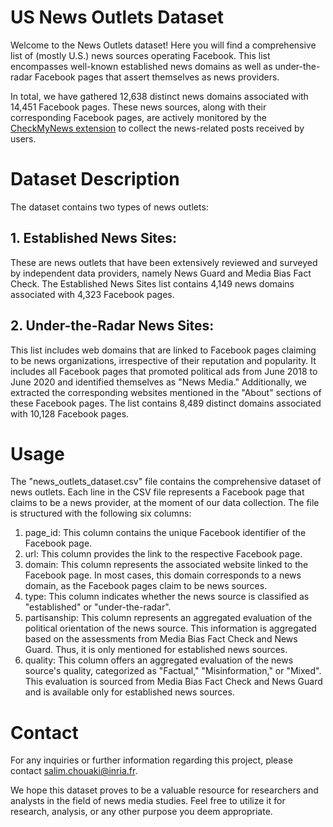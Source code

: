 # US News Outlets Dataset

Welcome to the News Outlets dataset! Here you will find a comprehensive list of (mostly U.S.) news sources operating Facebook. This list encompasses well-known established news domains as well as under-the-radar Facebook pages that assert themselves as news providers.

In total, we have gathered 12,638 distinct news domains associated with 14,451 Facebook pages. These news sources, along with their corresponding Facebook pages, are actively monitored by the [CheckMyNews extension](https://github.com/CHOUAKIsalim/CheckMyNews) to collect the news-related posts received by users. 


# Dataset Description

The dataset contains two types of news outlets:

## 1. Established News Sites: 
These are news outlets that have been extensively reviewed and surveyed by independent data providers, namely News Guard and Media Bias Fact Check. The Established News Sites list contains 4,149 news domains associated with 4,323 Facebook pages.

## 2. Under-the-Radar News Sites: 
This list includes web domains that are linked to Facebook pages claiming to be news organizations, irrespective of their reputation and popularity. It includes all Facebook pages that promoted political ads from June 2018 to June 2020 and identified themselves as "News Media." Additionally, we extracted the corresponding websites mentioned in the "About" sections of these Facebook pages. The list contains 8,489 distinct domains associated with 10,128 Facebook pages.

# Usage
The "news_outlets_dataset.csv" file contains the comprehensive dataset of news outlets. Each line in the CSV file represents a Facebook page that claims to be a news provider, at the moment of our data collection. The file is structured with the following six columns:

1. page_id: This column contains the unique Facebook identifier of the Facebook page.
2. url: This column provides the link to the respective Facebook page.
3. domain: This column represents the associated website linked to the Facebook page. In most cases, this domain corresponds to a news domain, as the Facebook pages claim to be news sources.
4. type: This column indicates whether the news source is classified as "established" or "under-the-radar".
5. partisanship: This column represents an aggregated evaluation of the political orientation of the news source. This information is aggregated based on the assessments from Media Bias Fact Check and News Guard. Thus, it is only mentioned for established news sources.
6. quality: This column offers an aggregated evaluation of the news source's quality, categorized as "Factual," "Misinformation," or "Mixed". This evaluation is sourced from Media Bias Fact Check and News Guard and is available only for established news sources.


# Contact
For any inquiries or further information regarding this project, please contact salim.chouaki@inria.fr.


We hope this dataset proves to be a valuable resource for researchers and analysts in the field of news media studies. Feel free to utilize it for research, analysis, or any other purpose you deem appropriate. 





